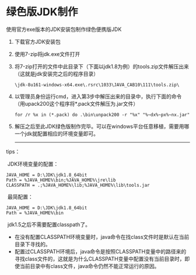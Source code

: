 # 绿色版JDK制作

使用官方exe版本的JDK安装包制作绿色便携版JDK

1. 下载官方JDK安装包

2. 使用7-zip将jdk.exe文件打开

3. 将7-zip打开的文件中此目录下（下面以jdk1.8为例）的tools.zip文件解压出来（这就是jdk安装完之后的程序目录）

   ` \jdk-8u161-windows-x64.exe\.rsrc\1033\JAVA_CAB10\111\tools.zip\ `

4. 以管理员身份运行cmd，进入第3步中解压出来的目录中，执行下面的命令（用upack200这个程序将*.pack文件解压为.jar文件）

   `for /r %x in (*.pack) do .\bin\unpack200 -r "%x" "%~dx%~px%~nx.jar"`

5. 解压之后至此JDK绿色版制作完毕。可以在windows平台任意移植，需要用哪一个jdk就配置相应的环境变量即可。

   

   ---

   

tips：

​	JDK环境变量的配置：

```
JAVA_HOME = D:\JDK\jdk1.8_64bit
Path = %JAVA_HOME%\bin;%JAVA_HOME%\jre\lib
CLASSPATH = .;%JAVA_HOME%\lib;%JAVA_HOME%\lib\tools.jar
```

​	最简配置：

```
JAVA_HOME = D:\JDK\jdk1.8_64bit
Path = %JAVA_HOME%\bin
```

​	jdk1.5之后不需要配置classpath了。

- 在没有配置CLASSPATH环境变量时，java命令在找class文件时是默认在当前目录下寻找的。
- 配置过CLASSPATH环境后，java命令是按照CLASSPATH变量中的路径来的寻找class文件的，这就是为什么CLASSPATH变量中配置没有当前目录时，即使当前目录中有class文件，java命令仍然不能正常运行的原因。


